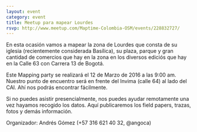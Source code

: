 ```yaml
---
layout: event
category: event
title: Meetup para mapear Lourdes
rsvp: http://www.meetup.com/Maptime-Colombia-OSM/events/228832727/
---
```


En esta ocasión vamos a mapear la zona de Lourdes que consta de su iglesia (recientemente considerada Basílica), su plaza, parque y gran cantidad de comercios que hay en la zona en los diversos ediciós que hay en la Calle 63 con Carrera 13 de Bogotá.

Este Mapping party se realizará el 12 de Marzo de 2016 a las 9:00 am.
Nuestro punto de encuentro será en frente del Invima (calle 64) al lado del CAI.
Ahí nos podrás encontrar fácilmente.

Si no puedes asistir presencialmente, nos puedes ayudar remotamente una vez hayamos recogido los datos.
Aquí publicaremos los field papers, trazas, fotos y demás información.

Organizador: Andrés Gómez (+57 316 621 40 32, @angoca)
